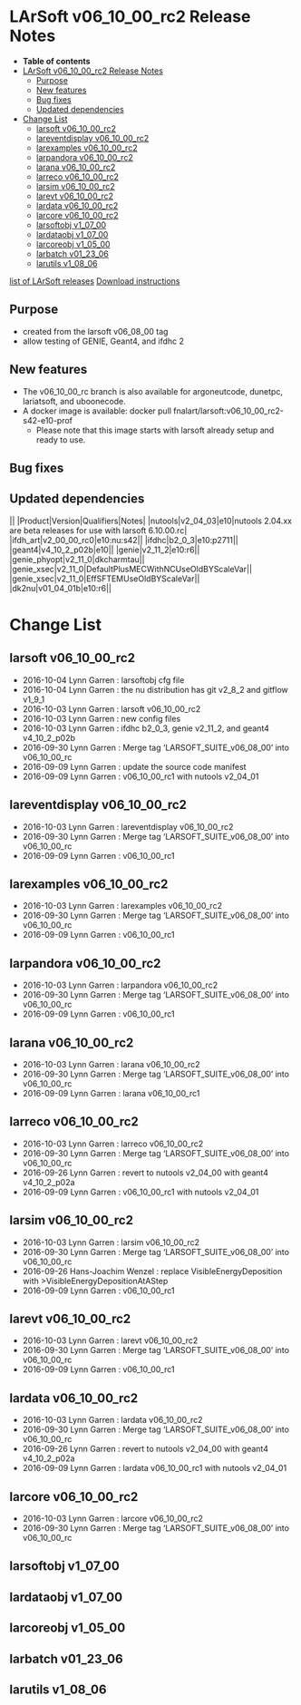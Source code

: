 LArSoft v06\_10\_00\_rc2 Release Notes
===============================================================================

-   **Table of contents**
-   [LArSoft v06\_10\_00\_rc2 Release Notes](#LArSoft-v06_10_00_rc2-Release-Notes)
    -   [Purpose](#Purpose)
    -   [New features](#New-features)
    -   [Bug fixes](#Bug-fixes)
    -   [Updated dependencies](#Updated-dependencies)
-   [Change List](#Change-List)
    -   [larsoft v06\_10\_00\_rc2](#larsoft-v06_10_00_rc2)
    -   [lareventdisplay v06\_10\_00\_rc2](#lareventdisplay-v06_10_00_rc2)
    -   [larexamples v06\_10\_00\_rc2](#larexamples-v06_10_00_rc2)
    -   [larpandora v06\_10\_00\_rc2](#larpandora-v06_10_00_rc2)
    -   [larana v06\_10\_00\_rc2](#larana-v06_10_00_rc2)
    -   [larreco v06\_10\_00\_rc2](#larreco-v06_10_00_rc2)
    -   [larsim v06\_10\_00\_rc2](#larsim-v06_10_00_rc2)
    -   [larevt v06\_10\_00\_rc2](#larevt-v06_10_00_rc2)
    -   [lardata v06\_10\_00\_rc2](#lardata-v06_10_00_rc2)
    -   [larcore v06\_10\_00\_rc2](#larcore-v06_10_00_rc2)
    -   [larsoftobj v1\_07\_00](#larsoftobj-v1_07_00)
    -   [lardataobj v1\_07\_00](#lardataobj-v1_07_00)
    -   [larcoreobj v1\_05\_00](#larcoreobj-v1_05_00)
    -   [larbatch v01\_23\_06](#larbatch-v01_23_06)
    -   [larutils v1\_08\_06](#larutils-v1_08_06)

[list of LArSoft releases](LArSoft_release_list)
[Download instructions](http://scisoft.fnal.gov/scisoft/bundles/larsoft/v06_10_00_rc2/larsoft-v06_10_00_rc2.html)

Purpose
--------------------

-   created from the larsoft v06\_08\_00 tag
-   allow testing of GENIE, Geant4, and ifdhc 2

New features
------------------------------

-   The v06\_10\_00\_rc branch is also available for argoneutcode, dunetpc, lariatsoft, and uboonecode.
-   A docker image is available: docker pull fnalart/larsoft:v06\_10\_00\_rc2-s42-e10-prof
    -   Please note that this image starts with larsoft already setup and ready to use.

Bug fixes
------------------------

Updated dependencies
----------------------------------------------

||
|Product|Version|Qualifiers|Notes|
|nutools|v2\_04\_03|e10|nutools 2.04.xx are beta releases for use with larsoft 6.10.00.rc|
|ifdh\_art|v2\_00\_00\_rc0|e10:nu:s42||
|ifdhc|b2\_0\_3|e10:p2711||
|geant4|v4\_10\_2\_p02b|e10||
|genie|v2\_11\_2|e10:r6||
|genie\_phyopt|v2\_11\_0|dkcharmtau||
|genie\_xsec|v2\_11\_0|DefaultPlusMECWithNCUseOldBYScaleVar||
|genie\_xsec|v2\_11\_0|EffSFTEMUseOldBYScaleVar||
|dk2nu|v01\_04\_01b|e10:r6||

Change List
============================

larsoft v06\_10\_00\_rc2
---------------------------------------------------

-   2016-10-04 Lynn Garren : larsoftobj cfg file
-   2016-10-04 Lynn Garren : the nu distribution has git v2\_8\_2 and gitflow v1\_9\_1
-   2016-10-03 Lynn Garren : larsoft v06\_10\_00\_rc2
-   2016-10-03 Lynn Garren : new config files
-   2016-10-03 Lynn Garren : ifdhc b2\_0\_3, genie v2\_11\_2, and geant4 v4\_10\_2\_p02b
-   2016-09-30 Lynn Garren : Merge tag ‘LARSOFT\_SUITE\_v06\_08\_00’ into v06\_10\_00\_rc
-   2016-09-09 Lynn Garren : update the source code manifest
-   2016-09-09 Lynn Garren : v06\_10\_00\_rc1 with nutools v2\_04\_01

lareventdisplay v06\_10\_00\_rc2
-------------------------------------------------------------------

-   2016-10-03 Lynn Garren : lareventdisplay v06\_10\_00\_rc2
-   2016-09-30 Lynn Garren : Merge tag ‘LARSOFT\_SUITE\_v06\_08\_00’ into v06\_10\_00\_rc
-   2016-09-09 Lynn Garren : v06\_10\_00\_rc1

larexamples v06\_10\_00\_rc2
-----------------------------------------------------------

-   2016-10-03 Lynn Garren : larexamples v06\_10\_00\_rc2
-   2016-09-30 Lynn Garren : Merge tag ‘LARSOFT\_SUITE\_v06\_08\_00’ into v06\_10\_00\_rc
-   2016-09-09 Lynn Garren : v06\_10\_00\_rc1

larpandora v06\_10\_00\_rc2
---------------------------------------------------------

-   2016-10-03 Lynn Garren : larpandora v06\_10\_00\_rc2
-   2016-09-30 Lynn Garren : Merge tag ‘LARSOFT\_SUITE\_v06\_08\_00’ into v06\_10\_00\_rc
-   2016-09-09 Lynn Garren : v06\_10\_00\_rc1

larana v06\_10\_00\_rc2
-------------------------------------------------

-   2016-10-03 Lynn Garren : larana v06\_10\_00\_rc2
-   2016-09-30 Lynn Garren : Merge tag ‘LARSOFT\_SUITE\_v06\_08\_00’ into v06\_10\_00\_rc
-   2016-09-09 Lynn Garren : larana v06\_10\_00\_rc1

larreco v06\_10\_00\_rc2
---------------------------------------------------

-   2016-10-03 Lynn Garren : larreco v06\_10\_00\_rc2
-   2016-09-30 Lynn Garren : Merge tag ‘LARSOFT\_SUITE\_v06\_08\_00’ into v06\_10\_00\_rc
-   2016-09-26 Lynn Garren : revert to nutools v2\_04\_00 with geant4 v4\_10\_2\_p02a
-   2016-09-09 Lynn Garren : v06\_10\_00\_rc1 with nutools v2\_04\_01

larsim v06\_10\_00\_rc2
-------------------------------------------------

-   2016-10-03 Lynn Garren : larsim v06\_10\_00\_rc2
-   2016-09-30 Lynn Garren : Merge tag ‘LARSOFT\_SUITE\_v06\_08\_00’ into v06\_10\_00\_rc
-   2016-09-26 Hans-Joachim Wenzel : replace VisibleEnergyDeposition with \>VisibleEnergyDepositionAtAStep
-   2016-09-09 Lynn Garren : v06\_10\_00\_rc1

larevt v06\_10\_00\_rc2
-------------------------------------------------

-   2016-10-03 Lynn Garren : larevt v06\_10\_00\_rc2
-   2016-09-30 Lynn Garren : Merge tag ‘LARSOFT\_SUITE\_v06\_08\_00’ into v06\_10\_00\_rc
-   2016-09-09 Lynn Garren : v06\_10\_00\_rc1

lardata v06\_10\_00\_rc2
---------------------------------------------------

-   2016-10-03 Lynn Garren : lardata v06\_10\_00\_rc2
-   2016-09-30 Lynn Garren : Merge tag ‘LARSOFT\_SUITE\_v06\_08\_00’ into v06\_10\_00\_rc
-   2016-09-26 Lynn Garren : revert to nutools v2\_04\_00 with geant4 v4\_10\_2\_p02a
-   2016-09-09 Lynn Garren : lardata v06\_10\_00\_rc1 with nutools v2\_04\_01

larcore v06\_10\_00\_rc2
---------------------------------------------------

-   2016-10-03 Lynn Garren : larcore v06\_10\_00\_rc2
-   2016-09-30 Lynn Garren : Merge tag ‘LARSOFT\_SUITE\_v06\_08\_00’ into v06\_10\_00\_rc

larsoftobj v1\_07\_00
----------------------------------------------

lardataobj v1\_07\_00
----------------------------------------------

larcoreobj v1\_05\_00
----------------------------------------------

larbatch v01\_23\_06
--------------------------------------------

larutils v1\_08\_06
------------------------------------------
